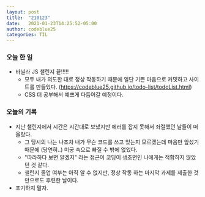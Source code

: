```yaml
---
layout: post
title:  "210123"
date:   2021-01-23T14:25:52-05:00
author: codeblue25
categories: TIL
---
```


<h3>오늘 한 일</h3>

* 바닐라 JS 챌린지 끝!!!!!
  * 모두 내가 의도한 대로 정상 작동하기 때문에 일단 기쁜 마음으로 커밋하고 사이트를 만들었다. (https://codeblue25.github.io/todo-list/todoList.html)
  * CSS 더 공부해서 예쁘게 다듬어갈 예정이다.

  

 <h3>오늘의 기록</h3>

* 지난 챌린지에서 시간은 시간대로 보냈지만 에러를 잡지 못해서 좌절했던 날들이 떠올랐다.
  * 그 당시의 나는 나조차 내가 무슨 코드를 쓰고 있는지 모르겠는데 마음만 앞섰기 때문에 (당연히..) 미궁 속으로 빠질 수 밖에 없었다.
  * "따라하다 보면 알겠지" 라는 접근이 코딩이 생초면인 나에게는 적합하지 않았던 것 같다. 
  * 챌린지 졸업 여부는 아직 알 수 없지만, 정상 작동 하는 마지막 과제를 제출한 것 만으로도 후련한 날이다.
* 포기하지 말자.